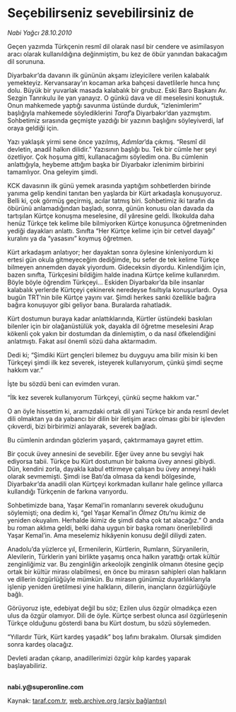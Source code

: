 # Seçebilirseniz sevebilirsiniz de

*Nabi Yağcı 28.10.2010*

<div class="yazi"><p>Geçen yazımda Türkçenin resmî dil olarak nasıl bir cendere ve asimilasyon aracı olarak kullanıldığına değinmiştim, bu kez de öbür yanından bakacağım dil sorununa.</p>
<p>Diyarbakır’da davanın ilk gününün akşamı izleyicilere verilen kalabalık yemekteyiz. Kervansaray’ın kocaman arka bahçesi davetlilerle hınca hınç dolu. Büyük bir yuvarlak masada kalabalık bir grubuz. Eski Baro Başkanı Av. Sezgin Tanrıkulu ile yan yanayız. O günkü dava ve dil meselesini konuştuk. Onun mahkemede yaptığı savunma üstünde durduk, “izlenimlerim” başlığıyla mahkemede söylediklerini <i>Taraf</i>’a Diyarbakır’dan yazmıştım. Sohbetimiz sırasında geçmişte yazdığı bir yazının başlığını söyleyiverdi, laf oraya geldiği için. </p>
<p>Yazı yaklaşık yirmi sene önce yazılmış, <i>Adımlar</i>’da çıkmış. “Resmî dil devletin, anadil halkın dilidir.” Yazısının başlığı bu. Tek bir cümle her şeyi özetliyor. Çok hoşuma gitti, kullanacağımı söyledim ona. Bu cümlenin anlattığıyla, heybeme attığım başka bir Diyarbakır izlenimim birbirini tamamlıyor. Ona geleyim şimdi. </p>
<p>KCK davasının ilk günü yemek arasında yaptığım sohbetlerden birinde yanıma gelip kendini tanıtan ben yaşlarda bir Kürt arkadaşla konuşuyoruz. Belli ki, çok görmüş geçirmiş, acılar tatmış biri. Sohbetimiz iki tarafın da öbürünü anlamadığından başladı, sonra, günün konusu olan davada da tartışılan Kürtçe konuşma meselesine, dil yâresine geldi. İlkokulda daha henüz Türkçe tek kelime bile bilmiyorken Kürtçe konuşunca öğretmeninden yediği dayakları anlattı. Sınıfta “Her Kürtçe kelime için bir cetvel dayağı” kuralını ya da “yasasını” koymuş öğretmen. </p>
<p>Kürt arkadaşım anlatıyor; her dayaktan sonra öylesine kinleniyordum ki ertesi gün okula gitmeyeceğim dediğimde, bu sefer de tek kelime Türkçe bilmeyen annemden dayak yiyordum. Gideceksin diyordu. Kinlendiğim için, bazen sınıfta, Türkçesini bildiğim halde inadına Kürtçe kelime kullanırdım. Böyle böyle öğrendim Türkçeyi... Eskiden Diyarbakır’da bile insanlar kalabalık yerlerde Kürtçeyi çekinerek neredeyse fısıltıyla konuşurlardı. Oysa bugün TRT’nin bile Kürtçe yayını var. Şimdi herkes sanki özellikle bağıra bağıra konuşuyor gibi geliyor bana. Buralarda rahatladık. </p>
<p>Kürt dostumun buraya kadar anlattıklarında, Kürtler üstündeki baskıları bilenler için bir olağanüstülük yok, dayakla dil öğretme meselesini Arap kökenli çok yakın bir dostumdan da dinlemiştim, o da nasıl öfkelendiğini anlatmıştı. Fakat asıl önemli sözü daha aktarmadım. </p>
<p>Dedi ki; “Şimdiki Kürt gençleri bilemez bu duyguyu ama bilir misin ki ben Türkçeyi şimdi ilk kez severek, isteyerek kullanıyorum, çünkü şimdi seçme hakkım var.” </p>
<p>İşte bu sözdü beni can evimden vuran. </p>
<p>“İlk kez severek kullanıyorum Türkçeyi, çünkü seçme hakkım var.”</p>
<p>O an öyle hissettim ki, aramızdaki ortak dil yani Türkçe bir anda resmî devlet dili olmaktan ya da yabancı bir dilin bir iletişim aracı olması gibi bir işlevden çıkıverdi, bizi birbirimizi anlayarak, severek bağladı. </p>
<p>Bu cümlenin ardından gözlerim yaşardı, çaktırmamaya gayret ettim. </p>
<p>Bir çocuk üvey annesini de sevebilir. Eğer üvey anne bu sevgiyi hak ediyorsa tabii. Türkçe bu Kürt dostumun bir bakıma üvey annesi gibiydi. Dün, kendini zorla, dayakla kabul ettirmeye çalışan bu üvey anneyi haklı olarak sevmemişti. Şimdi ise Batı’da olmasa da kendi bölgesinde, Diyarbakır’da anadili olan Kürtçeyi korkmadan kullanır hale gelince yıllarca kullandığı Türkçenin de farkına varıyordu. </p>
<p>Sohbetimizde bana, Yaşar Kemal’in romanlarını severek okuduğunu söylemişti; ona dedim ki, “gel Yaşar Kemal’in <i>Ölmez Otu</i>’nu ikimiz de yeniden okuyalım. Herhalde ikimiz de şimdi daha çok tat alacağız.” O anda bu roman aklıma geldi, belki daha uygun bir başka romanı önerilebilirdi Yaşar Kemal’in. Ama meselemiz hikâyenin konusu değil diliydi zaten. </p>
<p>Anadolu’da yüzlerce yıl, Ermenilerin, Kürtlerin, Rumların, Süryanilerin, Alevilerin, Türklerin yani birlikte yaşamış onca halkın yarattığı ortak kültür zenginliğimiz var. Bu zenginliğin arkeolojik zenginlik olmanın ötesine geçip ortak bir kültür mirası olabilmesi, en önce bu mirasın sahipleri olan halkların ve dillerin özgürlüğüyle mümkün. Bu mirasın günümüz duyarlılıklarıyla işlenip yeniden üretilmesi yine halkların, dillerin, inançların özgürlüğüyle bağlı. </p>
<p>Görüyoruz işte, edebiyat değil bu söz; Ezilen ulus özgür olmadıkça ezen ulus da özgür olamıyor. Dili de öyle. Kürtçe serbest olunca asıl özgürleşenin Türkçe olduğunu gösterdi bana bu Kürt dostum, bu sözü söylemeden. </p>
<p>“Yıllardır Türk, Kürt kardeş yaşadık” boş lafını bırakalım. Olursak şimdiden sonra kardeş olacağız. </p>
<p>Devleti aradan çıkarıp, anadillerimizi özgür kılıp kardeş yaparak başlayabiliriz.</p>
<p><b><br/>nabi.y@superonline.com</b></p></div>

Kaynak: [taraf.com.tr](http://www.taraf.com.tr:80/nabi-yagci/makale-secebilirseniz-sevebilirsiniz-de.htm), [web.archive.org (arşiv bağlantısı)](http://web.archive.org/web/20101029172445/http://www.taraf.com.tr:80/nabi-yagci/makale-secebilirseniz-sevebilirsiniz-de.htm)
